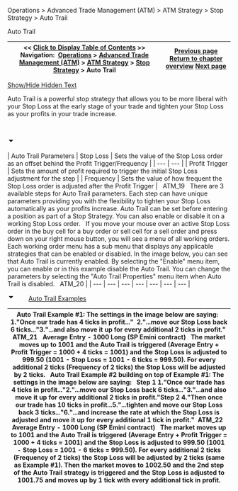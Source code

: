 ﻿


Operations \> Advanced Trade Management (ATM) \> ATM Strategy \> Stop Strategy \> Auto Trail






















Auto Trail







| \<\< [Click to Display Table of Contents](auto_trail.md) \>\> **Navigation:**     [Operations](operations.md) \> [Advanced Trade Management (ATM)](advanced_trade_management_atm.md) \> [ATM Strategy](atm_strategy.md) \> [Stop Strategy](stop_strategy.md) \> Auto Trail | [Previous page](auto_breakeven.md) [Return to chapter overview](stop_strategy.md) [Next page](manage_atm_strategy_templates.md) |
| --- | --- |




[Show/Hide Hidden Text](javascript:HMToggleExpandAll(!HMAnyToggleOpen()) "Click to open/close expanding sections")









Auto Trail is a powerful stop strategy that allows you to be more liberal with your Stop Loss at the early stage of your trade and tighten your Stop Loss as your profits in your trade increase.


 


![tog_minus](tog_minus.gif)




| Auto Trail Parameters   | Stop Loss | Sets the value of the Stop Loss order as an offset behind the Profit Trigger/Frequency | | --- | --- | | Profit Trigger | Sets the amount of profit required to trigger the initial Stop Loss adjustment for the step | | Frequency | Sets the value of how frequent the Stop Loss order is adjusted after the Profit Trigger |      ATM_19   There are 3 available steps for Auto Trail parameters. Each step can have unique parameters providing you with the flexibility to tighten your Stop Loss automatically as your profits increase. Auto Trail can be set before entering a position as part of a Stop Strategy. You can also enable or disable it on a working Stop Loss order.   If you move your mouse over an active Stop Loss order in the buy cell for a buy order or sell cell for a sell order and press down on your right mouse button, you will see a menu of all working orders. Each working order menu has a sub menu that displays any applicable strategies that can be enabled or disabled. In the image below, you can see that Auto Trail is currently enabled. By selecting the "Enable" menu item, you can enable or in this example disable the Auto Trail. You can change the parameters by selecting the "Auto Trail Properties" menu item when Auto Trail is disabled.   ATM_20 |
| --- | --- | --- | --- | --- | --- | --- |



![tog_minus](tog_minus.gif)        [Auto Trail Examples](javascript:HMToggle('toggle','AutoTrailExamples','AutoTrailExamples_ICON'))




| Auto Trail Example \#1: The settings in the image below are saying:   1\."Once our trade has 4 ticks in profit..."  2\."...move our Stop Loss back 6 ticks..."3\."...and also move it up for every additional 2 ticks in profit."  ATM_21   Average Entry \- 1000 Long (SP Emini contract)   The market moves up to 1001 and the Auto Trail is triggered (Average Entry \+ Profit Trigger \= 1000 \+ 4 ticks \= 1001\) and the Stop Loss is adjusted to 999\.50 (1001 \- Stop Loss \= 1001 \- 6 ticks \= 999\.50\). For every additional 2 ticks (Frequency of 2 ticks) the Stop Loss will be adjusted by 2 ticks.   Auto Trail Example \#2 building on top of Example \#1: The settings in the image below are saying:   Step 1 1\."Once our trade has 4 ticks in profit..."2\."...move our Stop Loss back 6 ticks..."3\."...and also move it up for every additional 2 ticks in profit."Step 2 4\."Then once our trade has 10 ticks in profit...5\."...tighten and move our Stop Loss back 3 ticks..."6\."...and increase the rate at which the Stop Loss is adjusted and move it up for every additional 1 tick in profit."  ATM_22   Average Entry \- 1000 Long (SP Emini contract)   The market moves up to 1001 and the Auto Trail is triggered (Average Entry \+ Profit Trigger \= 1000 \+ 4 ticks \= 1001\) and the Stop Loss is adjusted to 999\.50 (1001 \- Stop Loss \= 1001 \- 6 ticks \= 999\.50\). For every additional 2 ticks (Frequency of 2 ticks) the Stop Loss will be adjusted by 2 ticks (same as Example \#1\). Then the market moves to 1002\.50 and the 2nd step of the Auto Trail strategy is triggered and the Stop Loss is adjusted to 1001\.75 and moves up by 1 tick with every additional tick in profit. |
| --- |










